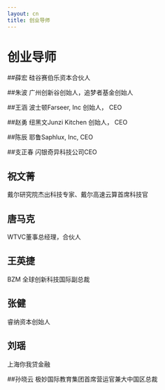 ```yaml
---
layout: cn
title: 创业导师
---
```

# 创业导师

##薛宏
硅谷赛伯乐资本合伙人

##朱波
广州创新谷创始人，追梦者基金创始人

##王涵
波士顿Farseer, Inc 创始人， CEO

##赵勇
纽黑文Junzi Kitchen 创始人， CEO 

##陈辰
耶鲁Saphlux, Inc, CEO 

##支正春
闪银奇异科技公司CEO

## 祝文菁
戴尔研究院杰出科技专家、戴尔高速云算首席科技官

## 唐马克
WTVC董事总经理，合伙人

## 王英捷
BZM 全球创新科技国际副总裁

## 张健
睿纳资本创始人

## 刘瑶 
上海你我贷金融

##孙晓云
极妙国际教育集团首席营运官兼大中国区总裁



